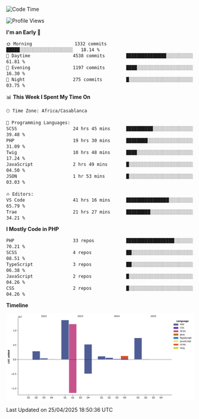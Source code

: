 <!--START_SECTION:waka-->
![Code Time](http://img.shields.io/badge/Code%20Time-5%2C819%20hrs%2019%20mins-blue)

![Profile Views](http://img.shields.io/badge/Profile%20Views-2-blue)

**I'm an Early 🐤** 

```text
🌞 Morning                1332 commits        █████░░░░░░░░░░░░░░░░░░░░   18.14 % 
🌆 Daytime                4538 commits        ███████████████░░░░░░░░░░   61.81 % 
🌃 Evening                1197 commits        ████░░░░░░░░░░░░░░░░░░░░░   16.30 % 
🌙 Night                  275 commits         █░░░░░░░░░░░░░░░░░░░░░░░░   03.75 % 
```


📊 **This Week I Spent My Time On** 

```text
🕑︎ Time Zone: Africa/Casablanca

💬 Programming Languages: 
SCSS                     24 hrs 45 mins      ██████████░░░░░░░░░░░░░░░   39.48 % 
PHP                      19 hrs 30 mins      ████████░░░░░░░░░░░░░░░░░   31.09 % 
Twig                     10 hrs 48 mins      ████░░░░░░░░░░░░░░░░░░░░░   17.24 % 
JavaScript               2 hrs 49 mins       █░░░░░░░░░░░░░░░░░░░░░░░░   04.50 % 
JSON                     1 hr 53 mins        █░░░░░░░░░░░░░░░░░░░░░░░░   03.03 % 

🔥 Editors: 
VS Code                  41 hrs 16 mins      ████████████████░░░░░░░░░   65.79 % 
Trae                     21 hrs 27 mins      █████████░░░░░░░░░░░░░░░░   34.21 % 
```

**I Mostly Code in PHP** 

```text
PHP                      33 repos            ██████████████████░░░░░░░   70.21 % 
SCSS                     4 repos             ██░░░░░░░░░░░░░░░░░░░░░░░   08.51 % 
TypeScript               3 repos             ██░░░░░░░░░░░░░░░░░░░░░░░   06.38 % 
JavaScript               2 repos             █░░░░░░░░░░░░░░░░░░░░░░░░   04.26 % 
CSS                      2 repos             █░░░░░░░░░░░░░░░░░░░░░░░░   04.26 % 
```



**Timeline**

![Lines of Code chart](https://raw.githubusercontent.com/tahar-elgunaoui/tahar-elgunaoui/main/assets/bar_graph.png)


 Last Updated on 25/04/2025 18:50:36 UTC
<!--END_SECTION:waka-->

